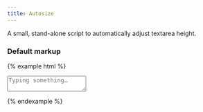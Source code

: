 ```yaml
---
title: Autosize
---
```


A small, stand-alone script to automatically adjust textarea height.

### Default markup

{% example html %}
<textarea class="form-control" data-toggle="autosize" placeholder="Typing something&hellip;"></textarea>
{% endexample %}
